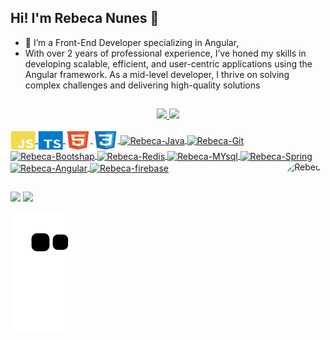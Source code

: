 ##      Hi! I'm Rebeca Nunes 👋

- 🔭 I’m a Front-End Developer specializing in Angular,
-  With over 2 years of professional experience, I’ve honed my skills in developing scalable, efficient, and user-centric applications using the Angular framework. As a mid-level developer, I thrive on solving complex challenges and delivering high-quality solutions
##
<div align="center">
  <a href="https://github.com/RebecaSN">
  <img height="180em" src="https://github-readme-stats.vercel.app/api?username=RebecaSN&show_icons=true&theme=dracula&include_all_commits=true&count_private=true"/>
  <img height="180em" src="https://github-readme-stats.vercel.app/api/top-langs/?username=RebecaSN&layout=compact&langs_count=7&theme=dracula"/>
</div>
<div style="display: inline_block"><br>
  <img align="center" alt="Rebeca-Js" height="30" width="40" src="https://raw.githubusercontent.com/devicons/devicon/master/icons/javascript/javascript-plain.svg">
  <img align="center" alt="Rebeca-Ts" height="30" width="40" src="https://raw.githubusercontent.com/devicons/devicon/master/icons/typescript/typescript-plain.svg">
  <img align="center" alt="Rebeca-HTML" height="30" width="40" src="https://raw.githubusercontent.com/devicons/devicon/master/icons/html5/html5-original.svg">
  <img align="center" alt="Rebeca-CSS" height="30" width="40" src="https://raw.githubusercontent.com/devicons/devicon/master/icons/css3/css3-original.svg">
  <img align="center" alt="Rebeca-Java" height="30" width="40" src="https://user-images.githubusercontent.com/98817915/172934831-7ddb78e3-8b26-4fa0-8850-8e12090edc14.svg">
  <img align="center" alt="Rebeca-Git" height="30" width="40" src="https://user-images.githubusercontent.com/98817915/172936089-d0160b77-65f1-462e-a252-3525cee44411.svg">
  <img align="center" alt="Rebeca-Bootshap" height="30" width="40" src="https://user-images.githubusercontent.com/98817915/172936196-af4bc6aa-9def-4712-a4ab-403a7be249d1.svg">
  <img align="center" alt="Rebeca-Redis" height="30" width="40" src="https://user-images.githubusercontent.com/98817915/172936009-9ee4dde5-ea76-42cf-8426-6da83eb00bea.svg">
  <img align="center" alt="Rebeca-MYsql" height="30" width="40" src="https://user-images.githubusercontent.com/98817915/172935937-750520e9-5dac-438f-84ad-4c4e92cc6ec4.svg">
  <img align="center" alt="Rebeca-Spring" height="30" width="40" src="https://user-images.githubusercontent.com/98817915/172935887-ce552cf3-0e9e-46b2-a6b9-5ec24c4674ed.svg">
  <img align="center" alt="Rebeca-Angular" height="30" width="40" src="https://user-images.githubusercontent.com/98817915/172935826-c641f1f0-9f7f-421d-a733-21cbf5e4caa4.svg">
   <img align="center" alt="Rebeca-firebase" height="30" width="40" src="https://user-images.githubusercontent.com/98817915/172936421-07903e38-aed0-485c-b88b-31e95a3cbb63.svg">
  <img align="right" alt="Rebeca" height="150" style="border-radius:50px;" src="https://user-images.githubusercontent.com/98817915/172936473-41fed04b-ee68-4878-ad2e-a8f19a0e735c.png">
   
</div>
  
  ##
 
<div> 
  <a href = "mailto:nunes.rebeca850@gmail.com"><img src="https://img.shields.io/badge/-Gmail-%23333?style=for-the-badge&logo=gmail&logoColor=white" target="_blank"></a>
  <a href="https://www.linkedin.com/in/rebeca-nunes-ab0605190/" target="_blank"><img src="https://img.shields.io/badge/-LinkedIn-%230077B5?style=for-the-badge&logo=linkedin&logoColor=white" target="_blank"></a> 
 
  ![Snake animation](https://github.com/rafaballerini/rafaballerini/blob/output/github-contribution-grid-snake.svg)
 
</div>

